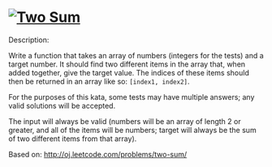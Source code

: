 # [![Two Sum](https://www.codewars.com/kata/52c31f8e6605bcc646000082)](https://www.codewars.com/kata/52c31f8e6605bcc646000082)

Description:

Write a function that takes an array of numbers (integers for the tests) and a target number. It should find two different items in the array that, when added together, give the target value. The indices of these items should then be returned in an array like so: `[index1, index2]`.

For the purposes of this kata, some tests may have multiple answers; any valid solutions will be accepted.

The input will always be valid (numbers will be an array of length 2 or greater, and all of the items will be numbers; target will always be the sum of two different items from that array).

Based on: http://oj.leetcode.com/problems/two-sum/
